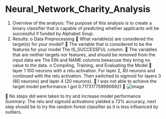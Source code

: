 # Neural_Network_Charity_Analysis
1.	Overview of the analysis:   The purpose of this analysis is to create a binary classifier that is capable of predicting whether applicants will be successful if funded by Alphabet Soup.
2.	Results: 
o	Data Preprocessing
	What variable(s) are considered the target(s) for your model?
	The  variable  that is considered to be the features for your model The IS_SUCCESSFUL column.
	The variables that are  neither targets nor features, and should be removed from the input data are The EIN and NAME columns beeacuse they bring no value to the data.
o	Compiling, Training, and Evaluating the Model
	layer 1 100 neurons with a relu activation. For layer 2, 80 neurons and continued with the relu activation. Then switched to  sigmoid for layers 3 (60 neurons) and layer 4 (20 neurons).
	I was not able to achieve the target model performance I got 0.7173177599906921
	![image](https://user-images.githubusercontent.com/103130997/188341794-482f9262-d529-43fe-af85-08c47c432116.png)
 
	No steps did were taken to try and increase model performance
Summary: The relu and sigmoid activations yielded a 72% accuracy,  next step should be to try the random forest classifier as it is less influenced by outliers.

